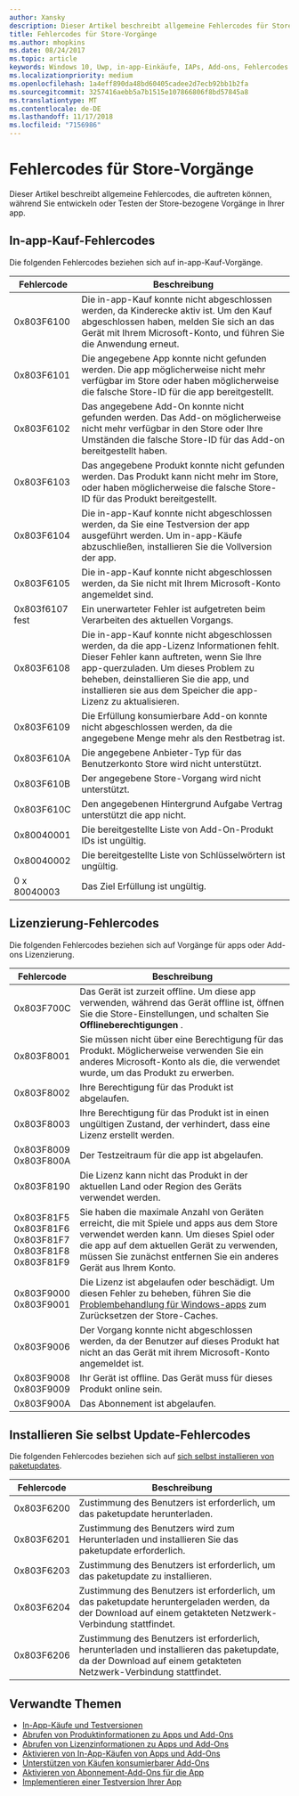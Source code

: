 ```yaml
---
author: Xansky
description: Dieser Artikel beschreibt allgemeine Fehlercodes für Store-Vorgänge für apps und Add-ons, einschließlich der Erwerb von in-app, Lizenzierung und Installieren von Self-app-Updates.
title: Fehlercodes für Store-Vorgänge
ms.author: mhopkins
ms.date: 08/24/2017
ms.topic: article
keywords: Windows 10, Uwp, in-app-Einkäufe, IAPs, Add-ons, Fehlercodes
ms.localizationpriority: medium
ms.openlocfilehash: 1a4eff890da48bd60405cadee2d7ecb92bb1b2fa
ms.sourcegitcommit: 3257416aebb5a7b1515e107866806f8bd57845a8
ms.translationtype: MT
ms.contentlocale: de-DE
ms.lasthandoff: 11/17/2018
ms.locfileid: "7156986"
---
```

# <a name="error-codes-for-store-operations"></a>Fehlercodes für Store-Vorgänge

<!-- confirm whether symbolic names are defined for app developers, or do they just handle direct error code values -->

Dieser Artikel beschreibt allgemeine Fehlercodes, die auftreten können, während Sie entwickeln oder Testen der Store-bezogene Vorgänge in Ihrer app.

## <a name="in-app-purchase-error-codes"></a>In-app-Kauf-Fehlercodes

Die folgenden Fehlercodes beziehen sich auf in-app-Kauf-Vorgänge.

|  Fehlercode  |  Beschreibung  |
|--------------|---------------|
| 0x803F6100   | Die in-app-Kauf konnte nicht abgeschlossen werden, da Kinderecke aktiv ist. Um den Kauf abgeschlossen haben, melden Sie sich an das Gerät mit Ihrem Microsoft-Konto, und führen Sie die Anwendung erneut.               |
| 0x803F6101   | Die angegebene App konnte nicht gefunden werden. Die app möglicherweise nicht mehr verfügbar im Store oder haben möglicherweise die falsche Store-ID für die app bereitgestellt.     |
| 0x803F6102   | Das angegebene Add-On konnte nicht gefunden werden. Das Add-on möglicherweise nicht mehr verfügbar in den Store oder Ihre Umständen die falsche Store-ID für das Add-on bereitgestellt haben.                                               |
| 0x803F6103   | Das angegebene Produkt konnte nicht gefunden werden. Das Produkt kann nicht mehr im Store, oder haben möglicherweise die falsche Store-ID für das Produkt bereitgestellt.                                          |
| 0x803F6104   | Die in-app-Kauf konnte nicht abgeschlossen werden, da Sie eine Testversion der app ausgeführt werden. Um in-app-Käufe abzuschließen, installieren Sie die Vollversion der app.               |
| 0x803F6105   | Die in-app-Kauf konnte nicht abgeschlossen werden, da Sie nicht mit Ihrem Microsoft-Konto angemeldet sind.                                              |
| 0x803f6107 fest   | Ein unerwarteter Fehler ist aufgetreten beim Verarbeiten des aktuellen Vorgangs.                                             |
| 0x803F6108   | Die in-app-Kauf konnte nicht abgeschlossen werden, da die app-Lizenz Informationen fehlt. Dieser Fehler kann auftreten, wenn Sie Ihre app-querzuladen. Um dieses Problem zu beheben, deinstallieren Sie die app, und installieren sie aus dem Speicher die app-Lizenz zu aktualisieren.                                          |
| 0x803F6109   | Die Erfüllung konsumierbare Add-on konnte nicht abgeschlossen werden, da die angegebene Menge mehr als den Restbetrag ist.        |
| 0x803F610A   | Die angegebene Anbieter-Typ für das Benutzerkonto Store wird nicht unterstützt.                                            |
| 0x803F610B   | Der angegebene Store-Vorgang wird nicht unterstützt.                                             |
| 0x803F610C   | Den angegebenen Hintergrund Aufgabe Vertrag unterstützt die app nicht.                                             |
| 0x80040001   | Die bereitgestellte Liste von Add-On-Produkt IDs ist ungültig.                        |
| 0x80040002   | Die bereitgestellte Liste von Schlüsselwörtern ist ungültig.                   |
| 0 x 80040003   | Das Ziel Erfüllung ist ungültig.                       |

## <a name="licensing-error-codes"></a>Lizenzierung-Fehlercodes

Die folgenden Fehlercodes beziehen sich auf Vorgänge für apps oder Add-ons Lizenzierung.

|  Fehlercode  |  Beschreibung  |
|--------------|---------------|
| 0x803F700C   | Das Gerät ist zurzeit offline. Um diese app verwenden, während das Gerät offline ist, öffnen Sie die Store-Einstellungen, und schalten Sie **Offlineberechtigungen** .            |
| 0x803F8001   | Sie müssen nicht über eine Berechtigung für das Produkt. Möglicherweise verwenden Sie ein anderes Microsoft-Konto als die, die verwendet wurde, um das Produkt zu erwerben.           |
| 0x803F8002   | Ihre Berechtigung für das Produkt ist abgelaufen.           |
| 0x803F8003   | Ihre Berechtigung für das Produkt ist in einen ungültigen Zustand, der verhindert, dass eine Lizenz erstellt werden.   |
| 0x803F8009<br/>0x803F800A   | Der Testzeitraum für die app ist abgelaufen.   |
| 0x803F8190   |  Die Lizenz kann nicht das Produkt in der aktuellen Land oder Region des Geräts verwendet werden.  |
| 0x803F81F5<br/>0x803F81F6<br/>0x803F81F7<br/>0x803F81F8<br/>0x803F81F9   |  Sie haben die maximale Anzahl von Geräten erreicht, die mit Spiele und apps aus dem Store verwendet werden kann. Um dieses Spiel oder die app auf dem aktuellen Gerät zu verwenden, müssen Sie zunächst entfernen Sie ein anderes Gerät aus Ihrem Konto.  |
| 0x803F9000<br/>0x803F9001    |  Die Lizenz ist abgelaufen oder beschädigt. Um diesen Fehler zu beheben, führen Sie die [Problembehandlung für Windows-apps](https://support.microsoft.com/help/4027498/windows-run-the-troubleshooter-for-windows-apps) zum Zurücksetzen der Store-Caches.     |
| 0x803F9006    |  Der Vorgang konnte nicht abgeschlossen werden, da der Benutzer auf dieses Produkt hat nicht an das Gerät mit ihrem Microsoft-Konto angemeldet ist.            |
| 0x803F9008<br/>0x803F9009    |  Ihr Gerät ist offline. Das Gerät muss für dieses Produkt online sein.            |
| 0x803F900A    |  Das Abonnement ist abgelaufen.            |


## <a name="self-install-update-error-codes"></a>Installieren Sie selbst Update-Fehlercodes

Die folgenden Fehlercodes beziehen sich auf [sich selbst installieren von paketupdates](../packaging/self-install-package-updates.md).

|  Fehlercode  |  Beschreibung  |
|--------------|---------------|
| 0x803F6200   | Zustimmung des Benutzers ist erforderlich, um das paketupdate herunterladen.               |
| 0x803F6201   | Zustimmung des Benutzers wird zum Herunterladen und installieren Sie das paketupdate erforderlich.                                                  |
| 0x803F6203   | Zustimmung des Benutzers ist erforderlich, um das paketupdate zu installieren.                                         |
| 0x803F6204   | Zustimmung des Benutzers ist erforderlich, um das paketupdate heruntergeladen werden, da der Download auf einem getakteten Netzwerk-Verbindung stattfindet.                                             |
| 0x803F6206   | Zustimmung des Benutzers ist erforderlich, herunterladen und installieren das paketupdate, da der Download auf einem getakteten Netzwerk-Verbindung stattfindet.     |


## <a name="related-topics"></a>Verwandte Themen

* [In-App-Käufe und Testversionen](in-app-purchases-and-trials.md)
* [Abrufen von Produktinformationen zu Apps und Add-Ons](get-product-info-for-apps-and-add-ons.md)
* [Abrufen von Lizenzinformationen zu Apps und Add-Ons](get-license-info-for-apps-and-add-ons.md)
* [Aktivieren von In-App-Käufen von Apps und Add-Ons](enable-in-app-purchases-of-apps-and-add-ons.md)
* [Unterstützen von Käufen konsumierbarer Add-Ons](enable-consumable-add-on-purchases.md)
* [Aktivieren von Abonnement-Add-Ons für die App](enable-subscription-add-ons-for-your-app.md)
* [Implementieren einer Testversion Ihrer App](implement-a-trial-version-of-your-app.md)
